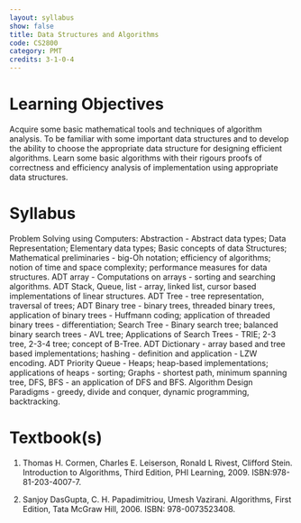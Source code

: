 ```yaml
---
layout: syllabus
show: false
title: Data Structures and Algorithms
code: CS2800
category: PMT
credits: 3-1-0-4
---
```

# Learning Objectives

Acquire some basic mathematical tools and techniques of algorithm analysis.
To be familiar with some important data structures and to develop the ability to choose the appropriate data structure for designing efficient algorithms. Learn some basic algorithms with their rigours proofs of correctness and efficiency analysis of implementation using appropriate data structures.

# Syllabus

Problem Solving using Computers: Abstraction - Abstract data types; Data Representation; Elementary data types; Basic concepts of data Structures; Mathematical preliminaries - big-Oh notation; efficiency of algorithms; notion of time and space complexity; performance measures for data structures.
ADT array - Computations on arrays - sorting and searching algorithms.
ADT Stack, Queue, list - array, linked list, cursor based implementations of linear structures. ADT Tree - tree representation, traversal of trees; ADT Binary tree - binary trees, threaded binary trees, application of binary trees - Huffmann coding; application of threaded binary trees - differentiation;
Search Tree - Binary search tree; balanced binary search trees - AVL tree; Applications of Search Trees - TRIE; 2-3 tree, 2-3-4 tree; concept of B-Tree. ADT Dictionary - array based and tree based implementations; hashing - definition and application - LZW encoding. ADT Priority Queue - Heaps; heap-based implementations; applications of heaps - sorting; Graphs - shortest path, minimum spanning tree, DFS, BFS - an application of DFS and BFS. Algorithm Design Paradigms - greedy, divide and conquer, dynamic programming, backtracking.


# Textbook(s)

1. Thomas H. Cormen, Charles E. Leiserson, Ronald L Rivest, Clifford Stein. Introduction to Algorithms, Third Edition, PHI Learning, 2009. ISBN:978-81-203-4007-7.

2. Sanjoy DasGupta, C. H. Papadimitriou, Umesh Vazirani. Algorithms, First Edition, Tata McGraw Hill, 2006. ISBN: 978-0073523408.


